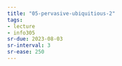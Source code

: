 ```yaml
---
title: "05-pervasive-ubiquitious-2"
tags: 
- lecture
- info305
sr-due: 2023-08-03
sr-interval: 3
sr-ease: 250
---
```



